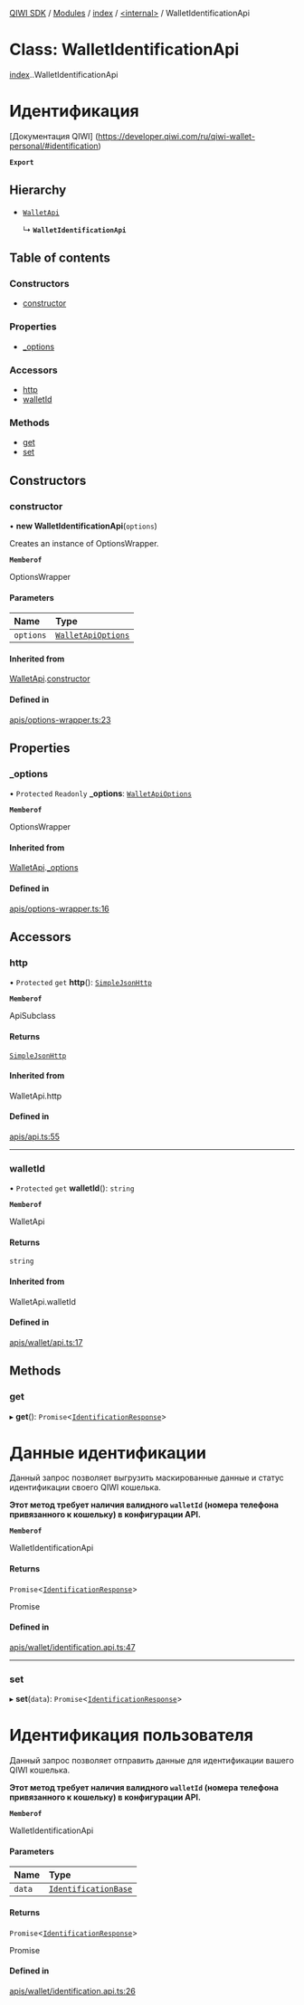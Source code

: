 [QIWI SDK](../README.md) / [Modules](../modules.md) / [index](../modules/index.md) / [<internal\>](../modules/index._internal_.md) / WalletIdentificationApi

# Class: WalletIdentificationApi

[index](../modules/index.md).[<internal>](../modules/index._internal_.md).WalletIdentificationApi

# Идентификация
[Документация QIWI] (https://developer.qiwi.com/ru/qiwi-wallet-personal/#identification)

**`Export`**

## Hierarchy

- [`WalletApi`](index._internal_.WalletApi.md)

  ↳ **`WalletIdentificationApi`**

## Table of contents

### Constructors

- [constructor](index._internal_.WalletIdentificationApi.md#constructor)

### Properties

- [\_options](index._internal_.WalletIdentificationApi.md#_options)

### Accessors

- [http](index._internal_.WalletIdentificationApi.md#http)
- [walletId](index._internal_.WalletIdentificationApi.md#walletid)

### Methods

- [get](index._internal_.WalletIdentificationApi.md#get)
- [set](index._internal_.WalletIdentificationApi.md#set)

## Constructors

### constructor

• **new WalletIdentificationApi**(`options`)

Creates an instance of OptionsWrapper.

**`Memberof`**

OptionsWrapper

#### Parameters

| Name | Type |
| :------ | :------ |
| `options` | [`WalletApiOptions`](../interfaces/index.QIWI.WalletApiOptions.md) |

#### Inherited from

[WalletApi](index._internal_.WalletApi.md).[constructor](index._internal_.WalletApi.md#constructor)

#### Defined in

[apis/options-wrapper.ts:23](https://github.com/AlexXanderGrib/node-qiwi-sdk/blob/501d75e/src/apis/options-wrapper.ts#L23)

## Properties

### \_options

• `Protected` `Readonly` **\_options**: [`WalletApiOptions`](../interfaces/index.QIWI.WalletApiOptions.md)

**`Memberof`**

OptionsWrapper

#### Inherited from

[WalletApi](index._internal_.WalletApi.md).[_options](index._internal_.WalletApi.md#_options)

#### Defined in

[apis/options-wrapper.ts:16](https://github.com/AlexXanderGrib/node-qiwi-sdk/blob/501d75e/src/apis/options-wrapper.ts#L16)

## Accessors

### http

• `Protected` `get` **http**(): [`SimpleJsonHttp`](index.QIWI.SimpleJsonHttp.md)

**`Memberof`**

ApiSubclass

#### Returns

[`SimpleJsonHttp`](index.QIWI.SimpleJsonHttp.md)

#### Inherited from

WalletApi.http

#### Defined in

[apis/api.ts:55](https://github.com/AlexXanderGrib/node-qiwi-sdk/blob/501d75e/src/apis/api.ts#L55)

___

### walletId

• `Protected` `get` **walletId**(): `string`

**`Memberof`**

WalletApi

#### Returns

`string`

#### Inherited from

WalletApi.walletId

#### Defined in

[apis/wallet/api.ts:17](https://github.com/AlexXanderGrib/node-qiwi-sdk/blob/501d75e/src/apis/wallet/api.ts#L17)

## Methods

### get

▸ **get**(): `Promise`<[`IdentificationResponse`](../modules/index.QIWI.md#identificationresponse)\>

# Данные идентификации

Данный запрос позволяет выгрузить маскированные данные и
статус идентификации своего QIWI кошелька.

**Этот метод требует наличия валидного `walletId` (номера телефона привязанного к кошельку) в конфигурации API.**

**`Memberof`**

WalletIdentificationApi

#### Returns

`Promise`<[`IdentificationResponse`](../modules/index.QIWI.md#identificationresponse)\>

Promise<IdentificationResponse>

#### Defined in

[apis/wallet/identification.api.ts:47](https://github.com/AlexXanderGrib/node-qiwi-sdk/blob/501d75e/src/apis/wallet/identification.api.ts#L47)

___

### set

▸ **set**(`data`): `Promise`<[`IdentificationResponse`](../modules/index.QIWI.md#identificationresponse)\>

# Идентификация пользователя

Данный запрос позволяет отправить данные для идентификации
вашего QIWI кошелька.

**Этот метод требует наличия валидного `walletId` (номера телефона привязанного к кошельку) в конфигурации API.**

**`Memberof`**

WalletIdentificationApi

#### Parameters

| Name | Type |
| :------ | :------ |
| `data` | [`IdentificationBase`](../modules/index.QIWI.md#identificationbase) |

#### Returns

`Promise`<[`IdentificationResponse`](../modules/index.QIWI.md#identificationresponse)\>

Promise<IdentificationResponse>

#### Defined in

[apis/wallet/identification.api.ts:26](https://github.com/AlexXanderGrib/node-qiwi-sdk/blob/501d75e/src/apis/wallet/identification.api.ts#L26)
